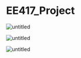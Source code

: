 # EE417_Project

![untitled](https://user-images.githubusercontent.com/53300785/205727946-a45b58c0-caff-436d-9981-fa0ea59f931b.png)


![untitled](https://user-images.githubusercontent.com/53300785/205727394-069a155b-bb1c-4d41-be97-92ff139986a9.png)


![untitled](https://user-images.githubusercontent.com/53300785/205726959-4064fd2e-531a-4105-8802-335b3730137b.png)
